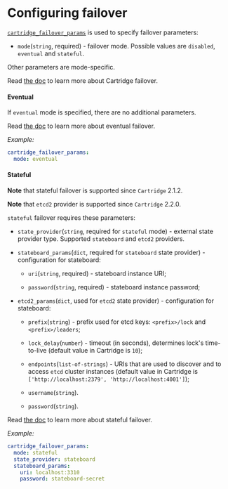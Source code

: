 # Configuring failover


[`cartridge_failover_params`](/doc/variables.md#cluster-configuration)
is used to specify failover parameters:

- `mode`(`string`, required) - failover mode. Possible values are `disabled`,
  `eventual` and `stateful`.

Other parameters are mode-specific.

Read [the doc](https://www.tarantool.io/en/doc/latest/book/cartridge/cartridge_api/topics/failover.md/)
to learn more about Cartridge failover.

#### Eventual

If `eventual` mode is specified, there are no additional parameters.

Read [the doc](https://www.tarantool.io/en/doc/latest/book/cartridge/cartridge_api/topics/failover.md/#eventual-failover)
to learn more about eventual failover.

*Example:*

```yaml
cartridge_failover_params:
  mode: eventual
```

#### Stateful

**Note** that stateful failover is supported since `Cartridge` 2.1.2.

**Note** that `etcd2` provider is supported since `Cartridge` 2.2.0.

`stateful` failover requires these parameters:

- `state_provider`(`string`, required for `stateful` mode) - external state
  provider type. Supported `stateboard` and `etcd2` providers.

- `stateboard_params`(`dict`, required for `stateboard` state provider) -
  configuration for stateboard:
    - `uri`(`string`, required) - stateboard instance URI;

    - `password`(`string`, required) - stateboard instance password;

- `etcd2_params`(`dict`, used for `etcd2` state provider) -
  configuration for stateboard:
    - `prefix`(`string`) - prefix used for etcd keys: `<prefix>/lock` and
      `<prefix>/leaders`;

    - `lock_delay`(`number`) - timeout (in seconds), determines lock's
      time-to-live (default value in Cartridge is `10`);

    - `endpoints`(`list-of-strings`) - URIs that are used to discover and to access
      `etcd` cluster instances (default value in Cartridge is
      `['http://localhost:2379', 'http://localhost:4001']`);

    - `username`(`string`).

    - `password`(`string`).

Read [the doc](https://www.tarantool.io/en/doc/latest/book/cartridge/cartridge_api/topics/failover.md/#stateful-failover)
to learn more about stateful failover.

*Example:*

```yaml
cartridge_failover_params:
  mode: stateful
  state_provider: stateboard
  stateboard_params:
    uri: localhost:3310
    password: stateboard-secret

```
